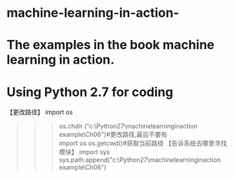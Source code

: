 # machine-learning-in-action-
# The examples in the book machine learning in action.
# Using Python 2.7 for coding
【更改路径】
import os
>>> os.chdir ("c:\Python27\machinelearninginaction example\Ch06")#更改路径,最后不要有\
import os
os.getcwd()#获取当前路径
【告诉系统去哪里寻找模块】
>>> import sys
>>> sys.path.append("c:\Python27\machinelearninginaction example\Ch06")
